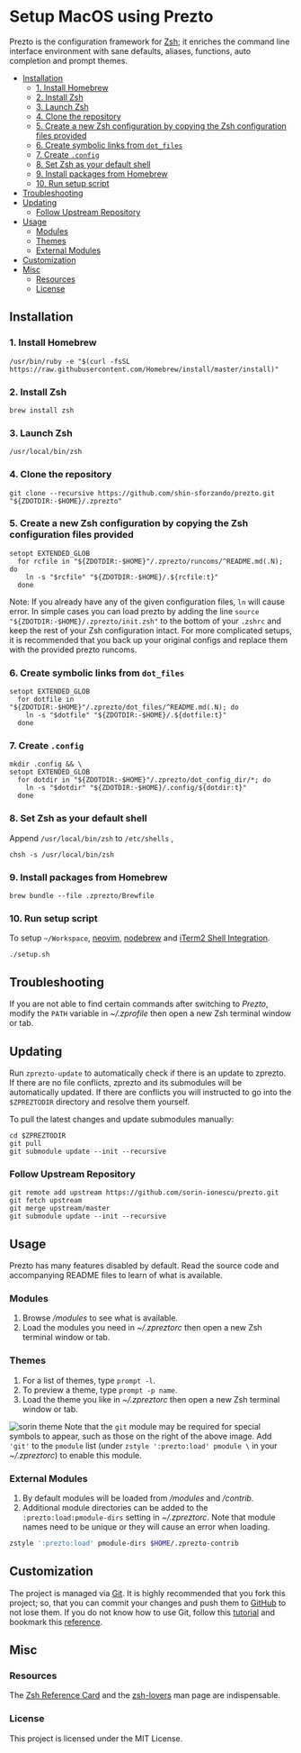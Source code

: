 # Setup MacOS using Prezto

Prezto is the configuration framework for [Zsh][1]; it enriches the command line interface environment with sane defaults, aliases, functions, auto completion and prompt themes.

- [Installation](#installation)
  - [1. Install Homebrew](#1-install-homebrew)
  - [2. Install Zsh](#2-install-zsh)
  - [3. Launch Zsh](#3-launch-zsh)
  - [4. Clone the repository](#4-clone-the-repository)
  - [5. Create a new Zsh configuration by copying the Zsh configuration files provided](#5-create-a-new-zsh-configuration-by-copying-the-zsh-configuration-files-provided)
  - [6. Create symbolic links from `dot_files`](#6-create-symbolic-links-from-dot_files)
  - [7. Create `.config`](#7-create-config)
  - [8. Set Zsh as your default shell](#8-set-zsh-as-your-default-shell)
  - [9. Install packages from Homebrew](#9-install-packages-from-homebrew)
  - [10. Run setup script](#10-run-setup-script)
- [Troubleshooting](#troubleshooting)
- [Updating](#updating)
  - [Follow Upstream Repository](#follow-upstream-repository)
- [Usage](#usage)
  - [Modules](#modules)
  - [Themes](#themes)
  - [External Modules](#external-modules)
- [Customization](#customization)
- [Misc](#misc)
  - [Resources](#resources)
  - [License](#license)

## Installation

### 1. Install Homebrew

```console
/usr/bin/ruby -e "$(curl -fsSL https://raw.githubusercontent.com/Homebrew/install/master/install)"
```

### 2. Install Zsh

```console
brew install zsh
```

### 3. Launch Zsh

```console
/usr/local/bin/zsh
```

### 4. Clone the repository

```console
git clone --recursive https://github.com/shin-sforzando/prezto.git "${ZDOTDIR:-$HOME}/.zprezto"
```

### 5. Create a new Zsh configuration by copying the Zsh configuration files provided

```console
setopt EXTENDED_GLOB
  for rcfile in "${ZDOTDIR:-$HOME}"/.zprezto/runcoms/^README.md(.N); do
    ln -s "$rcfile" "${ZDOTDIR:-$HOME}/.${rcfile:t}"
  done
```

  Note: If you already have any of the given configuration files, `ln` will
  cause error. In simple cases you can load prezto by adding the line
  `source "${ZDOTDIR:-$HOME}/.zprezto/init.zsh"` to the bottom of your
  `.zshrc` and keep the rest of your Zsh configuration intact. For more
  complicated setups, it is recommended that you back up your original
  configs and replace them with the provided prezto runcoms.

### 6. Create symbolic links from `dot_files`

```console
setopt EXTENDED_GLOB
  for dotfile in "${ZDOTDIR:-$HOME}"/.zprezto/dot_files/^README.md(.N); do
    ln -s "$dotfile" "${ZDOTDIR:-$HOME}/.${dotfile:t}"
  done
```

### 7. Create `.config`

```console
mkdir .config && \
setopt EXTENDED_GLOB
  for dotdir in "${ZDOTDIR:-$HOME}"/.zprezto/dot_config_dir/*; do
    ln -s "$dotdir" "${ZDOTDIR:-$HOME}/.config/${dotdir:t}"
  done
```

### 8. Set Zsh as your default shell

Append `/usr/local/bin/zsh` to `/etc/shells` ,

```console
chsh -s /usr/local/bin/zsh
```

### 9. Install packages from Homebrew

```console
brew bundle --file .zprezto/Brewfile
```

### 10. Run setup script

To setup `~/Workspace`, [neovim](https://github.com/neovim/neovim), [nodebrew](https://github.com/hokaccha/nodebrew) and [iTerm2 Shell Integration](https://iterm2.com/documentation-shell-integration.html).

```console
./setup.sh
```

## Troubleshooting

If you are not able to find certain commands after switching to *Prezto*, modify the `PATH` variable in *~/.zprofile* then open a new Zsh terminal window or tab.

## Updating

Run `zprezto-update` to automatically check if there is an update to zprezto.
If there are no file conflicts, zprezto and its submodules will be automatically updated. If there are conflicts you will instructed to go into the `$ZPREZTODIR` directory and resolve them yourself.

To pull the latest changes and update submodules manually:

```console
cd $ZPREZTODIR
git pull
git submodule update --init --recursive
```

### Follow Upstream Repository

```console
git remote add upstream https://github.com/sorin-ionescu/prezto.git
git fetch upstream
git merge upstream/master
git submodule update --init --recursive
```

## Usage

Prezto has many features disabled by default. Read the source code and accompanying README files to learn of what is available.

### Modules

1. Browse */modules* to see what is available.
2. Load the modules you need in *~/.zpreztorc* then open a new Zsh terminal window or tab.

### Themes

1. For a list of themes, type `prompt -l`.
2. To preview a theme, type `prompt -p name`.
3. Load the theme you like in *~/.zpreztorc* then open a new Zsh terminal window or tab.

  ![sorin theme][2]
  Note that the `git` module may be required for special symbols to appear,
  such as those on the right of the above image. Add `'git'` to the `pmodule`
  list (under `zstyle ':prezto:load' pmodule \` in your *~/.zpreztorc*) to
  enable this module.

### External Modules

1. By default modules will be loaded from */modules* and */contrib*.
2. Additional module directories can be added to the
  `:prezto:load:pmodule-dirs` setting in *~/.zpreztorc*.
  Note that module names need to be unique or they will cause an error when loading.

  ```sh
  zstyle ':prezto:load' pmodule-dirs $HOME/.zprezto-contrib
  ```

## Customization

The project is managed via [Git][3].
It is highly recommended that you fork this project; so, that you can commit your changes and push them to [GitHub][4] to not lose them. If you do not know how to use Git, follow this [tutorial][5] and bookmark this [reference][6].

## Misc

### Resources

The [Zsh Reference Card][7] and the [zsh-lovers][8] man page are indispensable.

### License

This project is licensed under the MIT License.

[1]: http://www.zsh.org
[2]: http://i.imgur.com/nrGV6pg.png "sorin theme"
[3]: http://git-scm.com
[4]: https://github.com
[5]: http://gitimmersion.com
[6]: https://git.github.io/git-reference/
[7]: http://www.bash2zsh.com/zsh_refcard/refcard.pdf
[8]: http://grml.org/zsh/zsh-lovers.html
